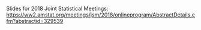 Slides for 2018 Joint Statistical Meetings: https://ww2.amstat.org/meetings/jsm/2018/onlineprogram/AbstractDetails.cfm?abstractid=329539

